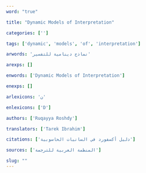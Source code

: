 ```yaml
---
word: "true"

title: "Dynamic Models of Interpretation"

categories: ['']

tags: ['dynamic', 'models', 'of', 'interpretation']

arwords: 'نماذج دينامية للتفسير'

arexps: []

enwords: ['Dynamic Models of Interpretation']

enexps: []

arlexicons: 'ن'

enlexicons: ['D']

authors: ['Ruqayya Roshdy']

translators: ['Tarek Ibrahim']

citations: ['دليل أكسفورد في السانيات الحاسوبية']

sources: ['المنظمة العربية للترجمة']

slug: ""
---
```

